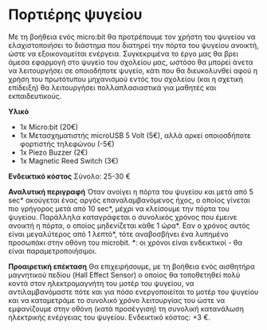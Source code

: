 # Πορτιέρης ψυγείου
Με τη βοήθεια ενός micro:bit θα προτρέπουμε τον χρήστη του ψυγείου να ελαχιστοποιήσει το διάστημα που διατηρεί την πόρτα του ψυγείου ανοικτή, ώστε να εξοικονομείται ενέργεια. Συγκεκριμένα το έργο μας θα βρει άμεσα εφαρμογή στο ψυγείο του σχολείου μας, ωστόσο θα μπορεί άνετα να λειτουργήσει σε οποιοδήποτε ψυγείο, κάτι που θα διευκολυνθεί αφού η χρήση του πρωτότυπου μηχανισμού εντός του σχολείου (και η σχετική επίδειξη) θα λειτουργήσει πολλαπλασιαστικά για μαθητές και εκπαιδευτικούς.

**Υλικό**
- 1x Micro:bit (20€)
- 1x Μετασχηματιστής microUSB 5 Volt (5€), αλλά αρκεί οποιοσδήποτε φορτιστής τηλεφώνου (-5€)
- 1x Piezo Buzzer (2€)
- 1x Magnetic Reed Switch (3€)

**Ενδεικτικό κόστος** 
Σύνολο: 25-30 €

**Αναλυτική περιγραφή**
Όταν ανοίγει η πόρτα του ψυγείου και μετά από 5 sec* ακούγεται ένας αργός επαναλαμβανόμενος ήχος, ο οποίος γίνεται πιο γρήγορος μετά από 10 sec*, μέχρι να κλείσουμε την πόρτα του ψυγείου.
Παράλληλα καταγράφεται ο συνολικός χρόνος που έμεινε ανοικτή η πόρτα, ο οποίος μηδενίζεται κάθε 1 ώρα*. Εαν ο χρόνος αυτός είναι μεγαλύτερος από 1 λεπτό*, τότε αναβοσβήνει ένα λυπημένο προσωπάκι στην οθόνη του microbit.
*: οι χρόνοι είναι ενδεικτικοί - θα είναι παραμετροποιήσιμοι.

**Προαιρετική επέκταση**
Θα επιχειρήσουμε, με τη βοήθεια ενός αισθητήρα μαγνητικού πεδίου (Hall Effect Sensor) ο οποίος θα τοποθετηθεί πολύ κοντά στον ηλεκτρομαγνήτη του μοτέρ του ψυγείου, να αντιλαμβανόμαστε πότε και για πόσο ενεργοποιείται το μοτέρ του ψυγείου και να καταμετράμε το συνολικό χρόνο λειτουργίας του ώστε να εμφανίζουμε στην οθόνη (κατά προσέγγιση) τη συνολική κατανάλωση ηλεκτρικής ενέργειας του ψυγείου.
Ενδεικτικό κόστος: +3 €.

